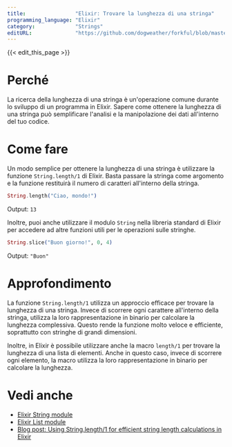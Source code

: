 ```yaml
---
title:                "Elixir: Trovare la lunghezza di una stringa"
programming_language: "Elixir"
category:             "Strings"
editURL:              "https://github.com/dogweather/forkful/blob/master/content/it/elixir/finding-the-length-of-a-string.md"
---
```


{{< edit_this_page >}}

# Perché

La ricerca della lunghezza di una stringa è un'operazione comune durante lo sviluppo di un programma in Elixir. Sapere come ottenere la lunghezza di una stringa può semplificare l'analisi e la manipolazione dei dati all'interno del tuo codice.

# Come fare

Un modo semplice per ottenere la lunghezza di una stringa è utilizzare la funzione `String.length/1` di Elixir. Basta passare la stringa come argomento e la funzione restituirà il numero di caratteri all'interno della stringa.

```Elixir
String.length("Ciao, mondo!")
```

Output: `13`

Inoltre, puoi anche utilizzare il modulo `String` nella libreria standard di Elixir per accedere ad altre funzioni utili per le operazioni sulle stringhe.

```Elixir
String.slice("Buon giorno!", 0, 4)
```

Output: `"Buon"`

# Approfondimento

La funzione `String.length/1` utilizza un approccio efficace per trovare la lunghezza di una stringa. Invece di scorrere ogni carattere all'interno della stringa, utilizza la loro rappresentazione in binario per calcolare la lunghezza complessiva. Questo rende la funzione molto veloce e efficiente, soprattutto con stringhe di grandi dimensioni.

Inoltre, in Elixir è possibile utilizzare anche la macro `length/1` per trovare la lunghezza di una lista di elementi. Anche in questo caso, invece di scorrere ogni elemento, la macro utilizza la loro rappresentazione in binario per calcolare la lunghezza.

# Vedi anche

- [Elixir String module](https://hexdocs.pm/elixir/String.html)
- [Elixir List module](https://hexdocs.pm/elixir/List.html)
- [Blog post: Using String.length/1 for efficient string length calculations in Elixir](https://blog.lezzoo.dev/using-string-length-in-elixir)